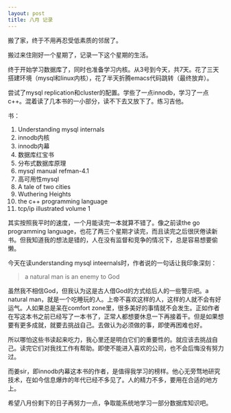 ```yaml
---
layout: post
title: 八月 记录
---
```


搬了家，终于不用再忍受低素质的邻居了。

搬过来住刚好一个星期了，记录一下这个星期的生活。

终于开始学习数据库了，同时也准备学习内核。从3号到今天，共7天。花了三天搭建环境（mysql和linux内核），花了半天折腾emacs代码跳转（最终放弃）。

尝试了mysql replication和cluster的配置。学些了一点innodb，学习了一点c++。混着读了几本书的一小部分，读不下去又放下了。练习吉他。

书：
1. Understanding mysql internals
2. innodb内核
3. innodb内幕
4. 数据库红宝书
5. 分布式数据库原理
6. mysql manual refman-4.1
7. 高可用性mysql
8. A tale of two cities
9. Wuthering Heights
10. the c++ programming language
11. tcp/ip illustrated volume 1

其实按照我平时的速度，一个月能读完一本就算不错了。像之前读the go programming language，也花了两三个星期才读完，而且读完之后很厌倦读新书。但我知道我的想法是错的，人在没有监督和竞争的情况下，总是容易想要偷懒。

今天在读understanding mysql inteernals时，作者说的一句话让我印象深刻：

> a natural man is an enemy to God

虽然我不相信God，但我认为这是古人借God的方式给后人的一些警示吧。a natural man，就是一个吃睡玩的人。上帝不喜欢这样的人，这样的人就不会有好运气。人如果总是呆在comfort zone里，很多美好的事情就不会发生。正如作者在写这本书之前已经写了一本书了，正常人都想要休息一下再接着干。但是如果想要有更多成就，就要去挑战自己。去做认为必须做的事，即使再困难也好。

所以哪怕这些书读起来吃力，我心里还是明白它们的重要性的。就应该去挑战自己。读完它们对我找工作有帮助。即使不能进入喜欢的公司，也不会后悔没有努力过。

而姜sir，即innodb内幕这本书的作者，是值得我学习的榜样。他心无旁骛地研究技术，在如今信息爆炸的年代已经不多见了。人的精力不多，要用在合适的地方上。

希望八月份剩下的日子再努力一点，争取能系统地学习一部分数据库知识吧。
